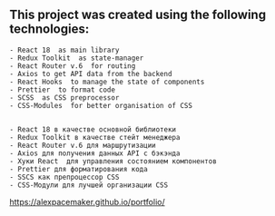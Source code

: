 ## This project was created using the following technologies:

    - React 18  as main library
    - Redux Toolkit  as state-manager
    - React Router v.6  for routing
    - Axios to get API data from the backend
    - React Hooks  to manage the state of components
    - Prettier  to format code
    - SCSS  as CSS preprocessor
    - CSS-Modules  for better organisation of CSS


    - React 18 в качестве основной библиотеки
    - Redux Toolkit в качестве стейт менеджера
    - React Router v.6 для маршрутизации
    - Axios для получения данных API с бэкэнда
    - Хуки React  для управления состоянием компонентов
    - Prettier для форматирования кода
    - SSCS как препроцессор CSS
    - CSS-Модули для лучшей организации CSS

https://alexpacemaker.github.io/portfolio/
